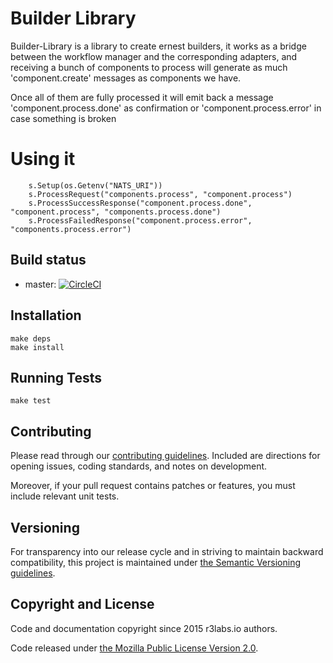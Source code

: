 # Builder Library

Builder-Library is a library to create ernest builders, it works as a bridge between the workflow manager and the corresponding adapters, and receiving a bunch of components to process will generate as much 'component.create' messages as components we have.

Once all of them are fully processed it will emit back a message 'component.process.done' as confirmation or 'component.process.error' in case something is broken

# Using it

```
	s.Setup(os.Getenv("NATS_URI"))
	s.ProcessRequest("components.process", "component.process")
	s.ProcessSuccessResponse("component.process.done", "component.process", "components.process.done")
	s.ProcessFailedResponse("component.process.error", "components.process.error")
```


## Build status

* master: [![CircleCI](https://circleci.com/gh/ErnestIO/builder-library/tree/master.svg?style=svg)](https://circleci.com/gh/ErnestIO/builder-library/tree/master)

## Installation

```
make deps
make install
```

## Running Tests

```
make test
```

## Contributing

Please read through our
[contributing guidelines](CONTRIBUTING.md).
Included are directions for opening issues, coding standards, and notes on
development.

Moreover, if your pull request contains patches or features, you must include
relevant unit tests.

## Versioning

For transparency into our release cycle and in striving to maintain backward
compatibility, this project is maintained under [the Semantic Versioning guidelines](http://semver.org/).

## Copyright and License

Code and documentation copyright since 2015 r3labs.io authors.

Code released under
[the Mozilla Public License Version 2.0](LICENSE).

